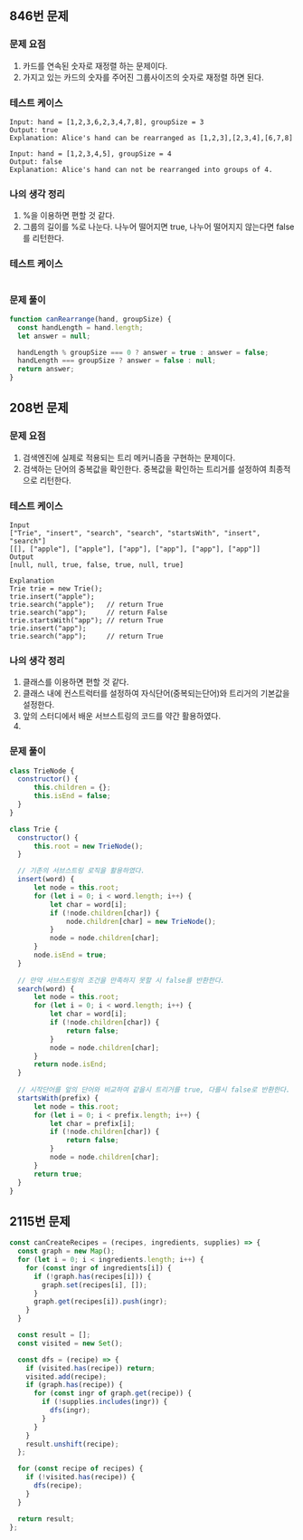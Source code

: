 ## 846번 문제

### 문제 요점
1. 카드를 연속된 숫자로 재정렬 하는 문제이다.
2. 가지고 있는 카드의 숫자를 주어진 그룹사이즈의 숫자로 재정렬 하면 된다.

### 테스트 케이스

```
Input: hand = [1,2,3,6,2,3,4,7,8], groupSize = 3
Output: true
Explanation: Alice's hand can be rearranged as [1,2,3],[2,3,4],[6,7,8]
```

```
Input: hand = [1,2,3,4,5], groupSize = 4
Output: false
Explanation: Alice's hand can not be rearranged into groups of 4.
```

### 나의 생각 정리
1. %을 이용하면 편할 것 같다.
2. 그룹의 길이를 %로 나눈다. 나누어 떨어지면 true, 나누어 떨어지지 않는다면 false를 리턴한다.

### 테스트 케이스

```

```

### 문제 풀이

```js
function canRearrange(hand, groupSize) {
  const handLength = hand.length;
  let answer = null;

  handLength % groupSize === 0 ? answer = true : answer = false;
  handLength === groupSize ? answer = false : null;
  return answer;
}
```


## 208번 문제

### 문제 요점
1. 검색엔진에 실제로 적용되는 트리 메커니즘을 구현하는 문제이다.
2. 검색하는 단어의 중복값을 확인한다. 중복값을 확인하는 트리거를 설정하여 최종적으로 리턴한다.

### 테스트 케이스

```
Input
["Trie", "insert", "search", "search", "startsWith", "insert", "search"]
[[], ["apple"], ["apple"], ["app"], ["app"], ["app"], ["app"]]
Output
[null, null, true, false, true, null, true]

Explanation
Trie trie = new Trie();
trie.insert("apple");
trie.search("apple");   // return True
trie.search("app");     // return False
trie.startsWith("app"); // return True
trie.insert("app");
trie.search("app");     // return True
```

### 나의 생각 정리
1. 클래스를 이용하면 편할 것 같다.
2. 클래스 내에 컨스트럭터를 설정하여 자식단어(중복되는단어)와 트리거의 기본값을 설정한다.
3. 앞의 스터디에서 배운 서브스트링의 코드를 약간 활용하였다.
4. 

### 문제 풀이

```js
class TrieNode {
  constructor() {
      this.children = {};
      this.isEnd = false;
  }
}

class Trie {
  constructor() {
      this.root = new TrieNode();
  }

  // 기존의 서브스트링 로직을 활용하였다.
  insert(word) {
      let node = this.root;
      for (let i = 0; i < word.length; i++) {
          let char = word[i];
          if (!node.children[char]) {
              node.children[char] = new TrieNode();
          }
          node = node.children[char];
      }
      node.isEnd = true;
  }
  
  // 만약 서브스트링의 조건을 만족하지 못할 시 false를 반환한다.
  search(word) {
      let node = this.root;
      for (let i = 0; i < word.length; i++) {
          let char = word[i];
          if (!node.children[char]) {
              return false;
          }
          node = node.children[char];
      }
      return node.isEnd;
  }
  
  // 시작단어를 앞의 단어와 비교하여 같을시 트리거를 true, 다를시 false로 반환한다.
  startsWith(prefix) {
      let node = this.root;
      for (let i = 0; i < prefix.length; i++) {
          let char = prefix[i];
          if (!node.children[char]) {
              return false;
          }
          node = node.children[char];
      }
      return true;
  }
}
```

## 2115번 문제

```js
const canCreateRecipes = (recipes, ingredients, supplies) => {
  const graph = new Map();
  for (let i = 0; i < ingredients.length; i++) {
    for (const ingr of ingredients[i]) {
      if (!graph.has(recipes[i])) {
        graph.set(recipes[i], []);
      }
      graph.get(recipes[i]).push(ingr);
    }
  }

  const result = [];
  const visited = new Set();

  const dfs = (recipe) => {
    if (visited.has(recipe)) return;
    visited.add(recipe);
    if (graph.has(recipe)) {
      for (const ingr of graph.get(recipe)) {
        if (!supplies.includes(ingr)) {
          dfs(ingr);
        }
      }
    }
    result.unshift(recipe);
  };

  for (const recipe of recipes) {
    if (!visited.has(recipe)) {
      dfs(recipe);
    }
  }

  return result;
};
```
